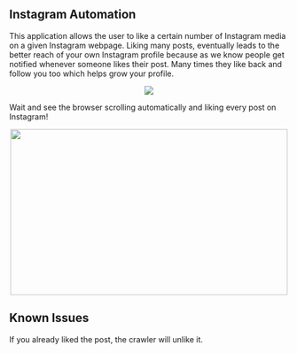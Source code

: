 ## Instagram Automation
This application allows the user to like a certain number of Instagram media on a given Instagram webpage. Liking many posts, eventually leads to the better reach of your own Instagram profile because as we know people get notified whenever someone likes their post. Many times they like back and follow you too which helps grow your profile.

<p align="center">
<img src="https://www.wikihow.com/images/thumb/4/43/Instagram-login-page-2020.png/460px-Instagram-login-page-2020.png.webp">
</p>

Wait and see the browser scrolling automatically and liking every post on Instagram!

<p align="center">
<img src="https://hackernoon.com/hn-images/1*DdqNd3ClUG7lYXoqfKJo2A.gif" height="300px" width="500px">
</p>

## Known Issues
If you already liked the post, the crawler will unlike it.


